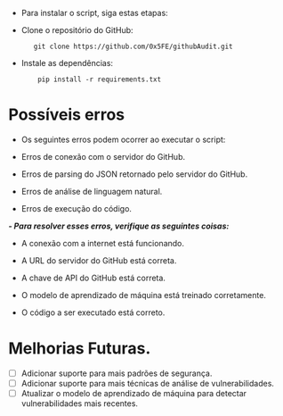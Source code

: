 
- Para instalar o script, siga estas etapas:

- Clone o repositório do GitHub:
  

         git clone https://github.com/0x5FE/githubAudit.git

- Instale as dependências:

          pip install -r requirements.txt

# Possíveis erros


- Os seguintes erros podem ocorrer ao executar o script:

- Erros de conexão com o servidor do GitHub.

- Erros de parsing do JSON retornado pelo servidor do GitHub.

- Erros de análise de linguagem natural.

- Erros de execução do código.

  
 ***- Para resolver esses erros, verifique as seguintes coisas:***


- A conexão com a internet está funcionando.

- A URL do servidor do GitHub está correta.

- A chave de API do GitHub está correta.

- O modelo de aprendizado de máquina está treinado corretamente.

- O código a ser executado está correto.
  

# Melhorias Futuras.

- [ ] Adicionar suporte para mais padrões de segurança.
- [ ] Adicionar suporte para mais técnicas de análise de vulnerabilidades.
- [ ] Atualizar o modelo de aprendizado de máquina para detectar vulnerabilidades mais recentes.
